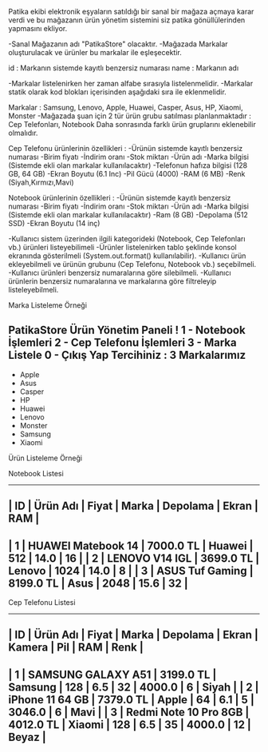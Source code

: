 Patika ekibi elektronik eşyaların satıldığı bir sanal bir mağaza açmaya karar verdi ve bu mağazanın ürün yönetim sistemini siz patika gönüllülerinden yapmasını ekliyor.

-Sanal Mağazanın adı "PatikaStore" olacaktır.
-Mağazada Markalar oluşturulacak ve ürünler bu markalar ile eşleşecektir.

id : Markanın sistemde kayıtlı benzersiz numarası
name : Markanın adı

-Markalar listelenirken her zaman alfabe sırasıyla listelenmelidir.
-Markalar statik olarak kod blokları içerisinden aşağıdaki sıra ile eklenmelidir.

Markalar : Samsung, Lenovo, Apple, Huawei, Casper, Asus, HP, Xiaomi, Monster
-Mağazada şuan için 2 tür ürün grubu satılması planlanmaktadır : Cep Telefonları, Notebook
Daha sonrasında farklı ürün gruplarını eklenebilir olmalıdır.


Cep Telefonu ürünlerinin özellikleri :
-Ürünün sistemde kayıtlı benzersiz numarası
-Birim fiyatı
-İndirim oranı
-Stok miktarı
-Ürün adı
-Marka bilgisi (Sistemde ekli olan markalar kullanılacaktır)
-Telefonun hafıza bilgisi (128 GB, 64 GB)
-Ekran Boyutu (6.1 Inc)
-Pil Gücü (4000)
-RAM (6 MB)
-Renk (Siyah,Kırmızı,Mavi)


Notebook ürünlerinin özellikleri :
-Ürünün sistemde kayıtlı benzersiz numarası
-Birim fiyatı
-İndirim oranı
-Stok miktarı
-Ürün adı
-Marka bilgisi (Sistemde ekli olan markalar kullanılacaktır)
-Ram (8 GB)
-Depolama (512 SSD)
-Ekran Boyutu (14 inç)


-Kullanıcı sistem üzerinden ilgili kategorideki (Notebook, Cep Telefonları vb.) ürünleri listeyebilimeli
-Ürünler listelenirken tablo şeklinde konsol ekranında gösterilmeli (System.out.format() kullanılabilir).
-Kullanıcı ürün ekleyebilmeli ve ürünün grubunu (Cep Telefonu, Notebook vb.) seçebilmeli.
-Kullanıcı ürünleri benzersiz numaralarına göre silebilmeli.
-Kullanıcı ürünlerin benzersiz numaralarına ve markalarına göre filtreleyip listeleyebilmeli.


Marka Listeleme Örneği

PatikaStore Ürün Yönetim Paneli ! 
1 - Notebook İşlemleri
2 - Cep Telefonu İşlemleri
3 - Marka Listele
0 - Çıkış Yap
Tercihiniz : 3
Markalarımız
--------------
- Apple
- Asus
- Casper
- HP
- Huawei
- Lenovo
- Monster
- Samsung
- Xiaomi

Ürün Listeleme Örneği


Notebook Listesi

----------------------------------------------------------------------------------------------------
| ID | Ürün Adı                      | Fiyat     | Marka     | Depolama  | Ekran     | RAM         |
----------------------------------------------------------------------------------------------------
| 1  | HUAWEI Matebook 14            | 7000.0 TL | Huawei    | 512       | 14.0      | 16          |
| 2  | LENOVO V14 IGL                | 3699.0 TL | Lenovo    | 1024      | 14.0      | 8           |
| 3  | ASUS Tuf Gaming               | 8199.0 TL | Asus      | 2048      | 15.6      | 32          |
----------------------------------------------------------------------------------------------------

Cep Telefonu Listesi

--------------------------------------------------------------------------------------------------------------------------------------
| ID | Ürün Adı                      | Fiyat     | Marka     | Depolama  | Ekran     | Kamera    | Pil       | RAM       | Renk      | 
--------------------------------------------------------------------------------------------------------------------------------------
| 1  | SAMSUNG GALAXY A51            | 3199.0 TL | Samsung   | 128       | 6.5       | 32        | 4000.0    | 6         | Siyah     | 
| 2  | iPhone 11 64 GB               | 7379.0 TL | Apple     | 64        | 6.1       | 5         | 3046.0    | 6         | Mavi      | 
| 3  | Redmi Note 10 Pro 8GB         | 4012.0 TL | Xiaomi    | 128       | 6.5       | 35        | 4000.0    | 12        | Beyaz     | 
--------------------------------------------------------------------------------------------------
